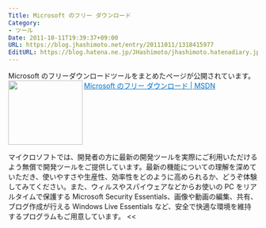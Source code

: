 ```yaml
---
Title: Microsoft のフリー ダウンロード
Category:
- ツール
Date: 2011-10-11T19:39:37+09:00
URL: https://blog.jhashimoto.net/entry/20111011/1318415977
EditURL: https://blog.hatena.ne.jp/JHashimoto/jhashimoto.hatenadiary.jp/atom/entry/12921228815717257221
---
```


Microsoft のフリーダウンロードツールをまとめたページが公開されています。
<a href="http://msdn.microsoft.com/ja-jp/hh457668?ocid=nlc-n-jp-mba-generic-msdnflash" target="_blank"><img class="alignleft" align="left" border="0" src="http://capture.heartrails.com/150x130/shadow?http://msdn.microsoft.com/ja-jp/hh457668?ocid=nlc-n-jp-mba-generic-msdnflash" alt="" width="150" height="130" /></a><a style="color:#0070C5;" href="http://msdn.microsoft.com/ja-jp/hh457668?ocid=nlc-n-jp-mba-generic-msdnflash" target="_blank">Microsoft のフリー ダウンロード | MSDN</a><a href="http://b.hatena.ne.jp/entry/http://msdn.microsoft.com/ja-jp/hh457668?ocid=nlc-n-jp-mba-generic-msdnflash" target="_blank"><img border="0" src="http://b.hatena.ne.jp/entry/image/http://msdn.microsoft.com/ja-jp/hh457668?ocid=nlc-n-jp-mba-generic-msdnflash" alt="" /></a><br style="clear:both;" />
>>
マイクロソフトでは、開発者の方に最新の開発ツールを実際にご利用いただけるよう無償で開発ツールをご提供しています。最新の機能についての理解を深めていただき、使いやすさや生産性、効率性をどのように高められるか、どうぞ体験してみてください。また、ウィルスやスパイウェアなどからお使いの PC をリアルタイムで保護する Microsoft Security Essentials、画像や動画の編集、共有、ブログ作成が行える Windows Live Essentials など、安全で快適な環境を維持するプログラムもご用意しています。
<<
